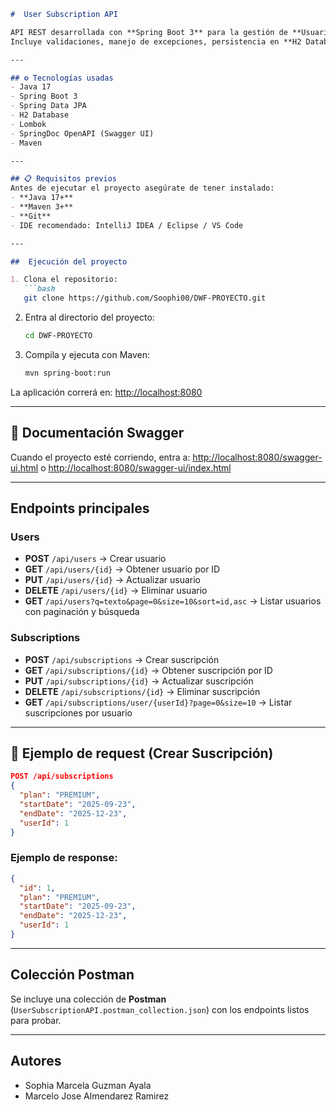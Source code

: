 ````markdown
#  User Subscription API

API REST desarrollada con **Spring Boot 3** para la gestión de **Usuarios** y sus **Suscripciones**.  
Incluye validaciones, manejo de excepciones, persistencia en **H2 Database**, y documentación con **Swagger UI**.  

---

## ⚙️ Tecnologías usadas
- Java 17
- Spring Boot 3
- Spring Data JPA
- H2 Database
- Lombok
- SpringDoc OpenAPI (Swagger UI)
- Maven

---

## 📋 Requisitos previos
Antes de ejecutar el proyecto asegúrate de tener instalado:
- **Java 17+**
- **Maven 3+**
- **Git**
- IDE recomendado: IntelliJ IDEA / Eclipse / VS Code

---

##  Ejecución del proyecto

1. Clona el repositorio:
   ```bash
   git clone https://github.com/Soophi00/DWF-PROYECTO.git
````

2. Entra al directorio del proyecto:

   ```bash
   cd DWF-PROYECTO
   ```
3. Compila y ejecuta con Maven:

   ```bash
   mvn spring-boot:run
   ```

La aplicación correrá en:
 [http://localhost:8080](http://localhost:8080)

---

## 📖 Documentación Swagger

Cuando el proyecto esté corriendo, entra a:
[http://localhost:8080/swagger-ui.html](http://localhost:8080/swagger-ui.html)
o
[http://localhost:8080/swagger-ui/index.html](http://localhost:8080/swagger-ui/index.html)

---

##  Endpoints principales

###  Users

* **POST** `/api/users` → Crear usuario
* **GET** `/api/users/{id}` → Obtener usuario por ID
* **PUT** `/api/users/{id}` → Actualizar usuario
* **DELETE** `/api/users/{id}` → Eliminar usuario
* **GET** `/api/users?q=texto&page=0&size=10&sort=id,asc` → Listar usuarios con paginación y búsqueda

###  Subscriptions

* **POST** `/api/subscriptions` → Crear suscripción
* **GET** `/api/subscriptions/{id}` → Obtener suscripción por ID
* **PUT** `/api/subscriptions/{id}` → Actualizar suscripción
* **DELETE** `/api/subscriptions/{id}` → Eliminar suscripción
* **GET** `/api/subscriptions/user/{userId}?page=0&size=10` → Listar suscripciones por usuario

---

## 🧪 Ejemplo de request (Crear Suscripción)

```json
POST /api/subscriptions
{
  "plan": "PREMIUM",
  "startDate": "2025-09-23",
  "endDate": "2025-12-23",
  "userId": 1
}
```

### Ejemplo de response:

```json
{
  "id": 1,
  "plan": "PREMIUM",
  "startDate": "2025-09-23",
  "endDate": "2025-12-23",
  "userId": 1
}
```

---

##  Colección Postman

Se incluye una colección de **Postman** (`UserSubscriptionAPI.postman_collection.json`) con los endpoints listos para probar.

---

##  Autores

* Sophia Marcela Guzman Ayala
* Marcelo Jose Almendarez Ramirez

```

